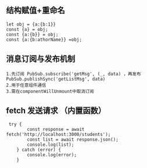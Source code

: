 ## 结构赋值+重命名
    let obj = {a:{b:1}}
    const {a} = obj;
    const {a:{b}} = obj;
    const {a:{b:athorName}} =obj;

## 消息订阅与发布机制
    1.先订阅 PubSub.subscribe('getMsg', (_, data) ，再发布 PubSub.publishSync('getListMsg', data)
    2.用于任意组件通信
    3.需在componentWillUnmount中取消订阅

## fetch 发送请求 （内置函数）
     try {
            const response = await fetch('http://localhost:3000/students');
            const list = await response.json();
            console.log(list);
        } catch (error) {
            console.log(error);
        }